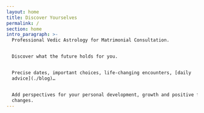 ```yaml
---
layout: home
title: Discover Yourselves
permalink: /
section: home
intro_paragraph: >-
  Professional Vedic Astrology for Matrimonial Consultation.


  Discover what the future holds for you.


  Precise dates, important choices, life-changing encounters, [daily
  advice](./blog)… 


  Add perspectives for your personal development, growth and positive forceful
  changes.
---
```


